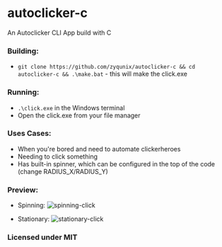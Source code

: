 # autoclicker-c
An Autoclicker CLI App build with C

### Building:
  - `git clone https://github.com/zyqunix/autoclicker-c && cd autoclicker-c && .\make.bat` - this will make the click.exe
### Running:
  - `.\click.exe` in the Windows terminal
  - Open the click.exe from your file manager
### Uses Cases:
  - When you're bored and need to automate clickerheroes
  - Needing to click something
  - Has built-in spinner, which can be configured in the top of the code (change RADIUS_X/RADIUS_Y)
### Preview:
  - Spinning:
  ![spinning-click](https://github.com/user-attachments/assets/41843f5b-c549-4aa3-9da5-790897777704)

  - Stationary:
  ![stationary-click](https://github.com/user-attachments/assets/9fe42af9-321c-4e8e-a5e7-541cddef8e25)

### Licensed under MIT
